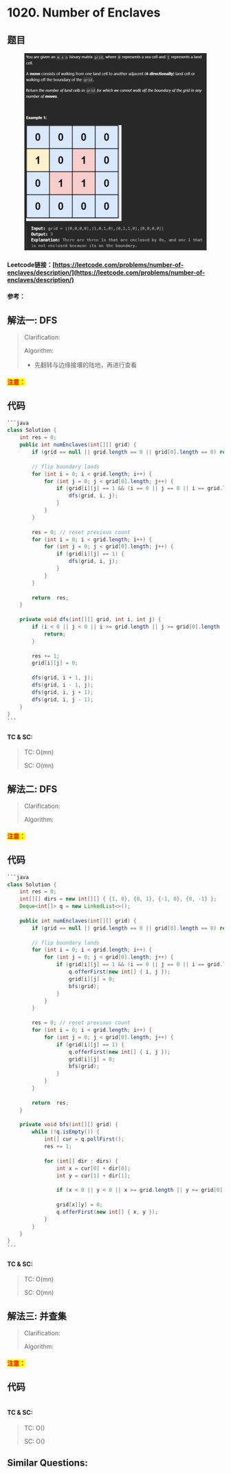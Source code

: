 # 1020. Number of Enclaves

## 题目

<figure><img src=".gitbook/assets/image (1) (1) (1).png" alt=""><figcaption></figcaption></figure>

#### Leetcode链接：[https://leetcode.com/problems/number-of-enclaves/description/](https://leetcode.com/problems/number-of-enclaves/description/)

#### 参考：

## 解法一: DFS

> Clarification:&#x20;
>
> Algorithm:&#x20;
>
> * 先翻转与边缘接壤的陆地，再进行查看

#### <mark style="color:red;">注意：</mark>

## 代码

````java
```java
class Solution {
    int res = 0;
    public int numEnclaves(int[][] grid) {
        if (grid == null || grid.length == 0 || grid[0].length == 0) return 0;

        // flip boundary lands
        for (int i = 0; i < grid.length; i++) {
            for (int j = 0; j < grid[0].length; j++) {
                if (grid[i][j] == 1 && (i == 0 || j == 0 || i == grid.length - 1 || j == grid[0].length - 1)) {
                    dfs(grid, i, j);
                }
            }
        }

        res = 0; // reset previous count
        for (int i = 0; i < grid.length; i++) {
            for (int j = 0; j < grid[0].length; j++) {
                if (grid[i][j] == 1) {
                    dfs(grid, i, j);
                }
            }
        }

        return  res;
    }

    private void dfs(int[][] grid, int i, int j) {
        if (i < 0 || j < 0 || i >= grid.length || j >= grid[0].length || grid[i][j] == 0) {
            return;
        }

        res += 1;
        grid[i][j] = 0;

        dfs(grid, i + 1, j);
        dfs(grid, i - 1, j);
        dfs(grid, i, j + 1);
        dfs(grid, i, j - 1);
    }
}
```
````

#### TC & SC:&#x20;

> TC: O(mn)
>
> SC: O(mn)

## 解法二: DFS

> Clarification:&#x20;
>
> Algorithm:&#x20;

#### <mark style="color:red;">注意：</mark>

## 代码

````java
```java
class Solution {
    int res = 0;
    int[][] dirs = new int[][] { {1, 0}, {0, 1}, {-1, 0}, {0, -1} };
    Deque<int[]> q = new LinkedList<>();

    public int numEnclaves(int[][] grid) {
        if (grid == null || grid.length == 0 || grid[0].length == 0) return 0;

        // flip boundary lands
        for (int i = 0; i < grid.length; i++) {
            for (int j = 0; j < grid[0].length; j++) {
                if (grid[i][j] == 1 && (i == 0 || j == 0 || i == grid.length - 1 || j == grid[0].length - 1)) {
                    q.offerFirst(new int[] { i, j });
                    grid[i][j] = 0;
                    bfs(grid);
                }
            }
        }

        res = 0; // reset previous count
        for (int i = 0; i < grid.length; i++) {
            for (int j = 0; j < grid[0].length; j++) {
                if (grid[i][j] == 1) {
                    q.offerFirst(new int[] { i, j });
                    grid[i][j] = 0;
                    bfs(grid);
                }
            }
        }

        return  res;
    }

    private void bfs(int[][] grid) {
        while (!q.isEmpty()) {
            int[] cur = q.pollFirst();
            res += 1;

            for (int[] dir : dirs) {
                int x = cur[0] + dir[0];
                int y = cur[1] + dir[1];

                if (x < 0 || y < 0 || x >= grid.length || y >= grid[0].length || grid[x][y] == 0) continue;

                grid[x][y] = 0;
                q.offerFirst(new int[] { x, y });
            }
        }
    }
}
```
````

#### TC & SC:&#x20;

> TC: O(mn)
>
> SC: O(mn)

## 解法三: 并查集

> Clarification:&#x20;
>
> Algorithm:&#x20;

#### <mark style="color:red;">注意：</mark>

## 代码

```java
```

#### TC & SC:&#x20;

> TC: O()
>
> SC: O()

## **Similar Questions:**&#x20;
